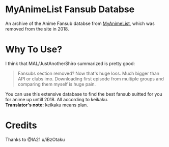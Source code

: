 # MyAnimeList Fansub Databse
An archive of the Anime Fansub databse from [MyAnimeList](https://myanimelist.net/), which was removed from the site in 2018.

# Why To Use?
I think that MAL/JustAnotherShiro summarized is pretty good:  
> Fansubs section removed? Now that's huge loss. Much bigger than API or clubs imo. Downloading first episode from multiple groups and comparing them myself is huge pain.

You can use this extensive database to find the best fansub suitted for you for anime up untill 2018. All according to keikaku.  
**Translator's note:** keikaku means plan. 


# Credits
Thanks to @IA21 u/iBzOtaku

